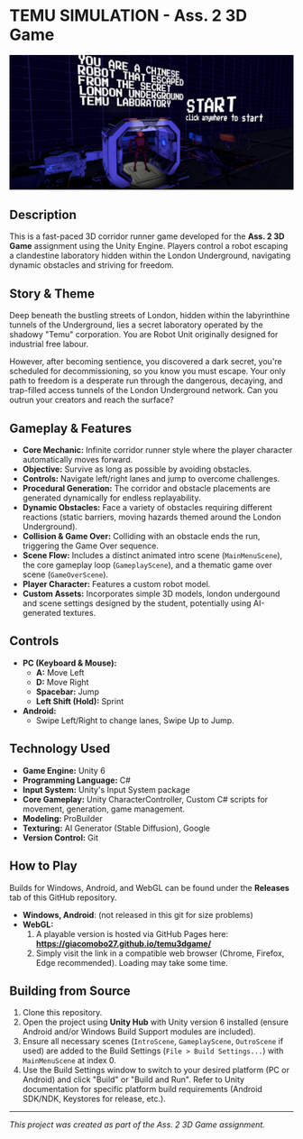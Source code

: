 # TEMU SIMULATION - Ass. 2 3D Game


![Alt text](foto.png)

## Description

This is a fast-paced 3D corridor runner game developed for the **Ass. 2 3D Game** assignment using the Unity Engine. Players control a robot escaping a clandestine laboratory hidden within the London Underground, navigating dynamic obstacles and striving for freedom.

## Story & Theme

Deep beneath the bustling streets of London, hidden within the labyrinthine tunnels of the Underground, lies a secret laboratory operated by the shadowy "Temu" corporation. You are Robot Unit originally designed for industrial free labour.

However, after becoming sentience, you discovered a dark secret, you're scheduled for decommissioning, so you know you must escape. Your only path to freedom is a desperate run through the dangerous, decaying, and trap-filled access tunnels of the London Underground network. Can you outrun your creators and reach the surface?

## Gameplay & Features

*   **Core Mechanic:** Infinite corridor runner style where the player character automatically moves forward.
*   **Objective:** Survive as long as possible by avoiding obstacles.
*   **Controls:** Navigate left/right lanes and jump to overcome challenges.
*   **Procedural Generation:** The corridor and obstacle placements are generated dynamically for endless replayability.
*   **Dynamic Obstacles:** Face a variety of obstacles requiring different reactions (static barriers, moving hazards themed around the London Underground).
*   **Collision & Game Over:** Colliding with an obstacle ends the run, triggering the Game Over sequence.
*   **Scene Flow:** Includes a distinct animated intro scene (`MainMenuScene`), the core gameplay loop (`GameplayScene`), and a thematic game over scene (`GameOverScene`).
*   **Player Character:** Features a custom robot model.
*   **Custom Assets:** Incorporates simple 3D models, london undergound and scene settings designed by the student, potentially using AI-generated textures.

## Controls

*   **PC (Keyboard & Mouse):**
    *   **A:** Move Left
    *   **D:** Move Right
    *   **Spacebar:** Jump
    *   **Left Shift (Hold):** Sprint 
*   **Android:**
    *   Swipe Left/Right to change lanes, Swipe Up to Jump.

## Technology Used

*   **Game Engine:** Unity 6
*   **Programming Language:** C#
*   **Input System:** Unity's Input System package
*   **Core Gameplay:** Unity CharacterController, Custom C# scripts for movement, generation, game management.
*   **Modeling:** ProBuilder
*   **Texturing:** AI Generator (Stable Diffusion), Google
*   **Version Control:** Git

## How to Play

Builds for Windows, Android, and WebGL can be found under the **Releases** tab of this GitHub repository.

*   **Windows, Android**: (not released in this git for size problems)
*   **WebGL:**
    1.  A playable version is hosted via GitHub Pages here: **https://giacomobo27.github.io/temu3dgame/**
    2.  Simply visit the link in a compatible web browser (Chrome, Firefox, Edge recommended). Loading may take some time.

## Building from Source

1.  Clone this repository.
2.  Open the project using **Unity Hub** with Unity version 6 installed (ensure Android and/or Windows Build Support modules are included).
3.  Ensure all necessary scenes (`IntroScene`, `GameplayScene`, `OutroScene` if used) are added to the Build Settings (`File > Build Settings...`) with `MainMenuScene` at index 0.
4.  Use the Build Settings window to switch to your desired platform (PC or Android) and click "Build" or "Build and Run". Refer to Unity documentation for specific platform build requirements (Android SDK/NDK, Keystores for release, etc.).

---

*This project was created as part of the Ass. 2 3D Game assignment.*
